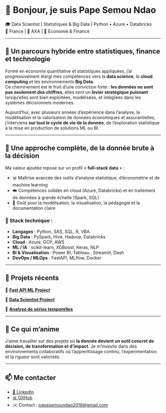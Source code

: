 # 👋 Bonjour, je suis Pape Semou Ndao

🎓 Data Scientist | Statistiques & Big Data | Python • Azure • Databricks  
📍 France | 💼 AXA | 🧠 Économie & Finance

---

## 🧠 Un parcours hybride entre statistiques, finance et technologie

Formé en économie quantitative et statistiques appliquées, j’ai progressivement élargi mes compétences vers la **data science**, le **cloud computing** et les environnements **Big Data**.  
Ce cheminement est le fruit d’une conviction forte : **les données ne sont pas seulement des chiffres**, elles sont un **levier stratégique puissant** lorsqu’elles sont bien exploitées, modélisées, et intégrées dans les systèmes décisionnels modernes.

Aujourd’hui, avec plusieurs années d’expérience dans l’analyse, la modélisation et la valorisation de données économiques et assurantielles, j’interviens **sur tout le cycle de vie de la donnée**, de l’exploration statistique à la mise en production de solutions ML ou BI.

---

## 🔧 Une approche complète, de la donnée brute à la décision

Ma valeur ajoutée repose sur un profil « **full-stack data** » :
- 📊 Maîtrise avancée des outils d’analyse statistique, d’économétrie et de machine learning
- ☁️ Compétences solides en cloud (Azure, Databricks) et en traitement de données à grande échelle (Spark, SQL)
- 🧪 Goût pour la modélisation, la visualisation, la pédagogie et la documentation claire


### 🔨 Stack technique :
- **Langages** : Python, SAS, SQL, R, VBA  
- **Big Data** : PySpark, Hive, Hadoop, Databricks  
- **Cloud** : Azure, GCP, AWS
- **ML / IA** : scikit-learn, XGBoost, Keras, NLP  
- **BI & Visualisation** : Power BI, Tableau , Streamlit, Dash
- **DevOps / MLOps** : FastAPI, MLflow, Docker
---

## 📌 Projets récents

🔹 **[Fast API ML Project](https://github.com/psndao/Fast_api_project)**  


🔹 **[Data Scientist Project](https://github.com/psndao/Data-scientist-project)**  


🔹 **[Analyse de séries temporelles](https://github.com/psndao/serie_temporelle_analysis)**  


---

## 🌱 Ce qui m’anime

J’aime travailler sur des projets où **la donnée devient un outil concret de décision, de transformation et d’impact**. Je m’investis dans des environnements collaboratifs où l’apprentissage continu, l’expérimentation et la rigueur sont valorisés.

---

## 📫 Me contacter

- [💼 LinkedIn](https://www.linkedin.com/in/papesemoundao/)
- [📊 GitHub](https://github.com/psndao)
- ✉️ Contact : papesemoundao2016@gmail.com
